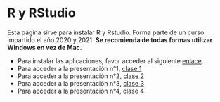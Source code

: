 # R y RStudio

Esta página sirve para instalar R y Rstudio. Forma parte de un curso impartido el año 2020 y 2021. **Se recomienda de todas formas utilizar Windows en vez de Mac.**

* Para instalar las aplicaciones, favor acceder al siguiente [enlace](Instalación-R.html).
* Para acceder a la presentación n°1, [clase 1](presentacion.html)
* Para acceder a la presentación n°2, [clase 2](presentacion2.html)
* Para acceder a la presentación n°3, [clase 3](presentacion3.html)
* Para acceder a la presentación n°4, [clase 4](presentacion4.html)